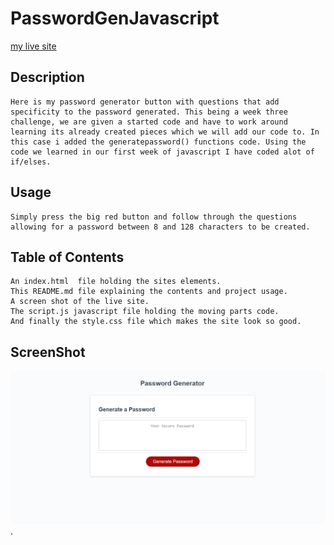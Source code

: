 # PasswordGenJavascript

[my live site](https://teelsam.github.io/PasswordGenJavascript/)

## Description

    Here is my password generator button with questions that add specificity to the password generated. This being a week three challenge, we are given a started code and have to work around learning its already created pieces which we will add our code to. In this case i added the generatepassword() functions code. Using the code we learned in our first week of javascript I have coded alot of if/elses.

## Usage

    Simply press the big red button and follow through the questions allowing for a password between 8 and 128 characters to be created.

## Table of Contents

    An index.html  file holding the sites elements.
    This README.md file explaining the contents and project usage.
    A screen shot of the live site.
    The script.js javascript file holding the moving parts code.
    And finally the style.css file which makes the site look so good.

## ScreenShot

![The Site](./Screenshot.png).
